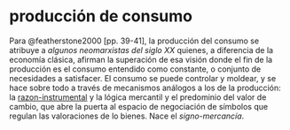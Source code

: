 # producción de consumo

Para @featherstone2000 [pp. 39-41], la producción del consumo se atribuye a *algunos neomarxistas del siglo XX* quienes, a diferencia de la economía clásica, afirman la superación de esa visión donde el fin de la producción es el consumo entendido como constante, o conjunto de necesidades a satisfacer. El consumo se puede controlar y moldear, y se hace sobre todo a través de mecanismos análogos a los de la producción: la [razon-instrumental](razon-instrumental.md) y la lógica mercantil y el predominio del valor de cambio, que abre la puerta al espacio de negociación de símbolos que regulan las valoraciones de lo bienes. Nace el *signo-mercancía*.
